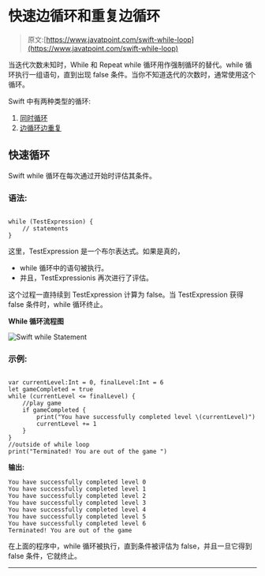 # 快速边循环和重复边循环

> 原文:[https://www.javatpoint.com/swift-while-loop](https://www.javatpoint.com/swift-while-loop)

当迭代次数未知时，While 和 Repeat while 循环用作强制循环的替代。while 循环执行一组语句，直到出现 false 条件。当你不知道迭代的次数时，通常使用这个循环。

Swift 中有两种类型的循环:

1.  [同时循环](#while-loop)
2.  [边循环边重复](swift-repeat-while-loop)

## 快速循环

Swift while 循环在每次通过开始时评估其条件。

### 语法:

```

while (TestExpression) {
    // statements
}

```

这里，TestExpression 是一个布尔表达式。如果是真的，

*   while 循环中的语句被执行。
*   并且，TestExpressionis 再次进行了评估。

这个过程一直持续到 TestExpression 计算为 false。当 TestExpression 获得 false 条件时，while 循环终止。

**While 循环流程图**

![Swift while Statement](../Images/0b407d354049cf91bcaffff93d497743.png)

### 示例:

```

var currentLevel:Int = 0, finalLevel:Int = 6
let gameCompleted = true
while (currentLevel <= finalLevel) {
    //play game
    if gameCompleted {
        print("You have successfully completed level \(currentLevel)")
        currentLevel += 1
    }
}
//outside of while loop
print("Terminated! You are out of the game ")

```

**输出:**

```
You have successfully completed level 0
You have successfully completed level 1
You have successfully completed level 2
You have successfully completed level 3
You have successfully completed level 4
You have successfully completed level 5
You have successfully completed level 6
Terminated! You are out of the game 

```

在上面的程序中，while 循环被执行，直到条件被评估为 false，并且一旦它得到 false 条件，它就终止。

* * *